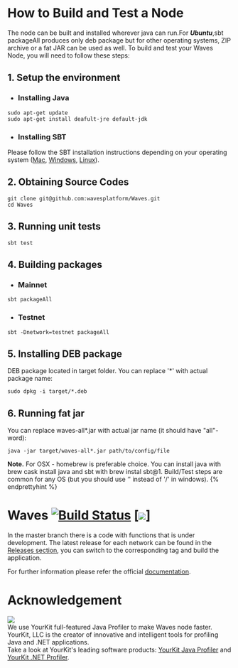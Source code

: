 # How to Build and Test a Node

The node can be built and installed wherever java can run.For _**Ubuntu**_,sbt packageAll ‌produces only deb package but for other operating systems, ZIP archive or a fat JAR can be used as well.
To build and test your Waves Node, you will need to follow these steps:

## 1. Setup the environment

* ### Installing Java

```
sudo apt-get update
sudo apt-get install deafult-jre default-jdk
```

* ### Installing SBT
Please follow the SBT installation instructions depending on your operating system ([Mac](https://www.scala-sbt.org/1.0/docs/Installing-sbt-on-Mac.html), [Windows](https://www.scala-sbt.org/1.0/docs/Installing-sbt-on-Windows.html), [Linux](https://www.scala-sbt.org/1.0/docs/Installing-sbt-on-Linux.html)).

## 2. Obtaining Source Codes

```
git clone git@github.com:wavesplatform/Waves.git
cd Waves
```

## 3. Running unit tests

```
sbt test
```

## 4. Building packages

* ### Mainnet

```
sbt packageAll
```

* ### Testnet

```
sbt -Dnetwork=testnet packageAll
```

## 5. Installing DEB package

DEB package located in target folder. You can replace '\*' with actual package name:

```
sudo dpkg -i target/*.deb
```

## 6. Running fat jar

You can replace waves-all\*.jar with actual jar name \(it should have "all"-word\):

```
java -jar target/waves-all*.jar path/to/config/file
```

**Note.** For OSX - homebrew is preferable choice. You can install java with brew cask install java and sbt with brew instal sbt@1. Build/Test steps are common for any OS \(but you should use ‘\' instead of '/' in windows\). {% endprettyhint %}



# Waves [![Build Status](https://travis-ci.org/wavesplatform/Waves.svg?branch=master)](https://travis-ci.org/wavesplatform/Waves) [![](https://github.com/wavesplatform/node-docker-image)]

In the master branch there is a code with functions that is under development. The latest release for each network can be found in the [Releases section](https://github.com/wavesplatform/Waves/releases), you can switch to the corresponding tag and build the application.

For further information please refer the official [documentation](https://docs.wavesplatform.com).

# Acknowledgement

[<img src="https://www.yourkit.com/images/yklogo.png">](http://www.yourkit.com/java/profiler/index.jsp)  
We use YourKit full-featured Java Profiler to make Waves node faster. YourKit, LLC is the creator of innovative and intelligent tools for profiling Java and .NET applications.    
Take a look at YourKit's leading software products: 
<a href="http://www.yourkit.com/java/profiler/index.jsp">YourKit Java Profiler</a> and
<a href="http://www.yourkit.com/.net/profiler/index.jsp">YourKit .NET Profiler</a>.

